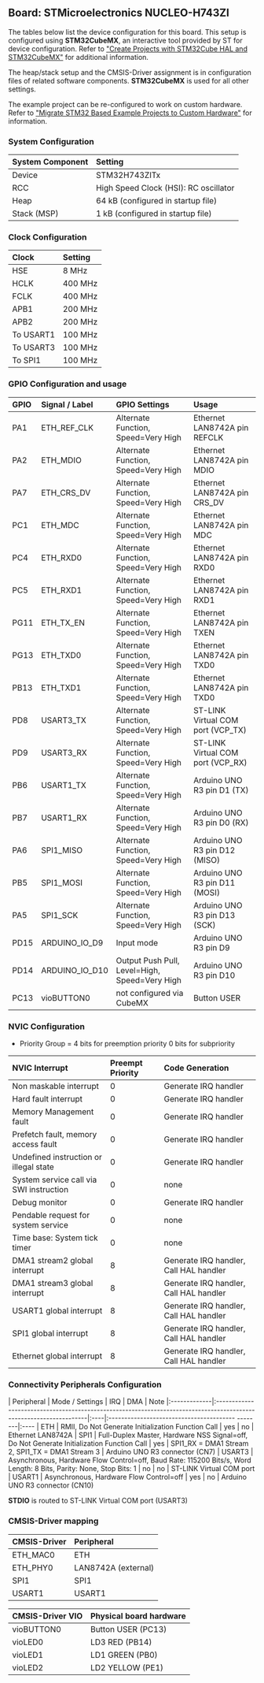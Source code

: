 Board: STMicroelectronics NUCLEO-H743ZI
---------------------------------------

The tables below list the device configuration for this board. This setup is configured using **STM32CubeMX**, 
an interactive tool provided by ST for device configuration. Refer to ["Create Projects with STM32Cube HAL and STM32CubeMX"](https://www.keil.com/pack/doc/STM32Cube) for additional information.

The heap/stack setup and the CMSIS-Driver assignment is in configuration files of related software components.
**STM32CubeMX** is used for all other settings.

The example project can be re-configured to work on custom hardware. Refer to ["Migrate STM32 Based Example Projects to Custom Hardware"](https://github.com/MDK-Packs/Documentation/tree/master/Porting_to_Custom_Hardware) for information. 

### System Configuration

| System Component        | Setting
|:------------------------|:----------------------------------------
| Device                  | STM32H743ZITx
| RCC                     | High Speed Clock (HSI): RC oscillator
| Heap                    | 64 kB (configured in startup file)
| Stack (MSP)             | 1 kB (configured in startup file)

### Clock Configuration

| Clock                   | Setting
|:------------------------|:----------------------------------------
| HSE                     |   8 MHz
| HCLK                    | 400 MHz
| FCLK                    | 400 MHz
| APB1                    | 200 MHz
| APB2                    | 200 MHz
| To USART1               | 100 MHz
| To USART3               | 100 MHz
| To SPI1                 | 100 MHz

### GPIO Configuration and usage

| GPIO        | Signal / Label | GPIO Settings                                 | Usage
|:------------|:---------------|:----------------------------------------------|:-----
| PA1         | ETH_REF_CLK    | Alternate Function, Speed=Very High           | Ethernet LAN8742A pin REFCLK
| PA2         | ETH_MDIO       | Alternate Function, Speed=Very High           | Ethernet LAN8742A pin MDIO
| PA7         | ETH_CRS_DV     | Alternate Function, Speed=Very High           | Ethernet LAN8742A pin CRS_DV
| PC1         | ETH_MDC        | Alternate Function, Speed=Very High           | Ethernet LAN8742A pin MDC
| PC4         | ETH_RXD0       | Alternate Function, Speed=Very High           | Ethernet LAN8742A pin RXD0
| PC5         | ETH_RXD1       | Alternate Function, Speed=Very High           | Ethernet LAN8742A pin RXD1
| PG11        | ETH_TX_EN      | Alternate Function, Speed=Very High           | Ethernet LAN8742A pin TXEN
| PG13        | ETH_TXD0       | Alternate Function, Speed=Very High           | Ethernet LAN8742A pin TXD0
| PB13        | ETH_TXD1       | Alternate Function, Speed=Very High           | Ethernet LAN8742A pin TXD0
| PD8         | USART3_TX      | Alternate Function, Speed=Very High           | ST-LINK Virtual COM port (VCP_TX)
| PD9         | USART3_RX      | Alternate Function, Speed=Very High           | ST-LINK Virtual COM port (VCP_RX)
| PB6         | USART1_TX      | Alternate Function, Speed=Very High           | Arduino UNO R3 pin D1 (TX)
| PB7         | USART1_RX      | Alternate Function, Speed=Very High           | Arduino UNO R3 pin D0 (RX)
| PA6         | SPI1_MISO      | Alternate Function, Speed=Very High           | Arduino UNO R3 pin D12 (MISO)
| PB5         | SPI1_MOSI      | Alternate Function, Speed=Very High           | Arduino UNO R3 pin D11 (MOSI)
| PA5         | SPI1_SCK       | Alternate Function, Speed=Very High           | Arduino UNO R3 pin D13 (SCK)
| PD15        | ARDUINO_IO_D9  | Input mode                                    | Arduino UNO R3 pin D9
| PD14        | ARDUINO_IO_D10 | Output Push Pull, Level=High, Speed=Very High | Arduino UNO R3 pin D10
| PC13        | vioBUTTON0     | not configured via CubeMX                     | Button USER

### NVIC Configuration

 - Priority Group = 4 bits for preemption priority 0 bits for subpriority

| NVIC Interrupt                          | Preempt Priority | Code Generation
|:----------------------------------------|:-----------------|:---------------
| Non maskable interrupt                  | 0                | Generate IRQ handler
| Hard fault interrupt                    | 0                | Generate IRQ handler
| Memory Management fault                 | 0                | Generate IRQ handler
| Prefetch fault, memory access fault     | 0                | Generate IRQ handler
| Undefined instruction or illegal state  | 0                | Generate IRQ handler
| System service call via SWI instruction | 0                | none
| Debug monitor                           | 0                | Generate IRQ handler
| Pendable request for system service     | 0                | none
| Time base: System tick timer            | 0                | none
| DMA1 stream2 global interrupt           | 8                | Generate IRQ handler, Call HAL handler
| DMA1 stream3 global interrupt           | 8                | Generate IRQ handler, Call HAL handler
| USART1 global interrupt                 | 8                | Generate IRQ handler, Call HAL handler
| SPI1 global interrupt                   | 8                | Generate IRQ handler, Call HAL handler
| Ethernet global interrupt               | 8                | Generate IRQ handler, Call HAL handler

### Connectivity Peripherals Configuration

| Peripheral   | Mode / Settings                                                                                                    | IRQ | DMA                                              | Note
|:-------------|:-------------------------------------------------------------------------------------------------------------------|:----|:---------------------------------------- --------|:----
| ETH          | RMII, Do Not Generate Initialization Function Call                                                                 | yes | no                                               | Ethernet LAN8742A
| SPI1         | Full-Duplex Master, Hardware NSS Signal=off, Do Not Generate Initialization Function Call                          | yes | SPI1_RX = DMA1 Stream 2, SPI1_TX = DMA1 Stream 3 | Arduino UNO R3 connector (CN7)
| USART3       | Asynchronous, Hardware Flow Control=off, Baud Rate: 115200 Bits/s, Word Length: 8 Bits, Parity: None, Stop Bits: 1 | no  | no                                               | ST-LINK Virtual COM port
| USART1       | Asynchronous, Hardware Flow Control=off                                                                            | yes | no                                               | Arduino UNO R3 connector (CN10)

**STDIO** is routed to ST-LINK Virtual COM port (USART3)

### CMSIS-Driver mapping

| CMSIS-Driver | Peripheral
|:-------------|:----------
| ETH_MAC0     | ETH
| ETH_PHY0     | LAN8742A (external)
| SPI1         | SPI1
| USART1       | USART1

| CMSIS-Driver VIO  | Physical board hardware
|:------------------|:-----------------------
| vioBUTTON0        | Button USER (PC13)
| vioLED0           | LD3 RED (PB14)
| vioLED1           | LD1 GREEN (PB0)
| vioLED2           | LD2 YELLOW (PE1)
